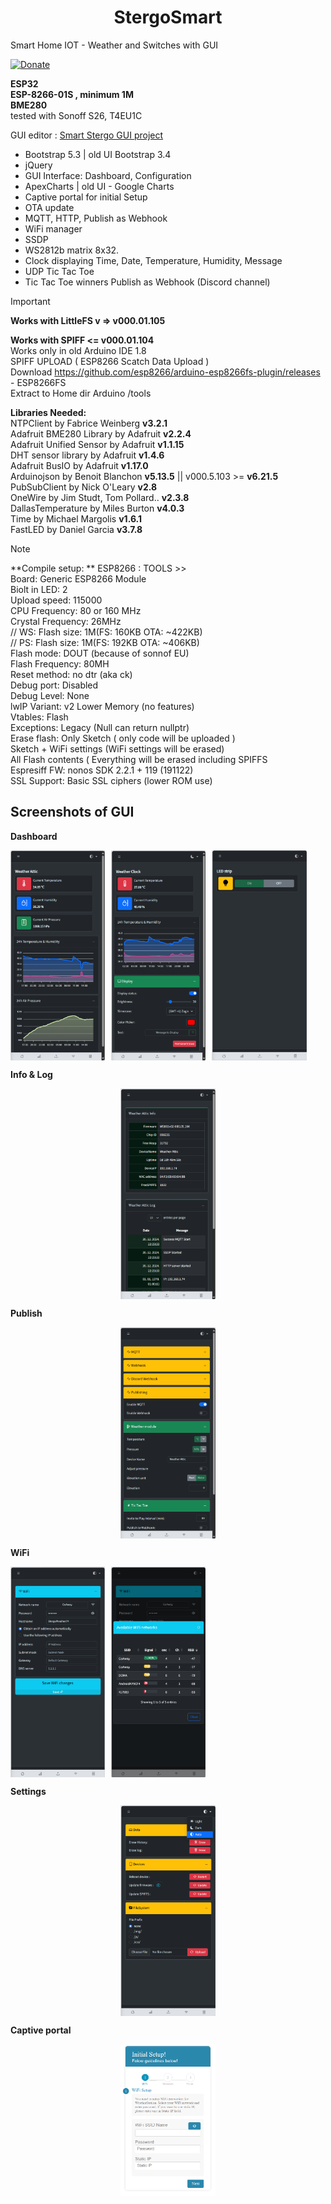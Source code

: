 <span align="center">

 # StergoSmart

</span>
  
Smart Home IOT - Weather and Switches with GUI  
  
[![Donate](https://img.shields.io/badge/donate-PayPal-blue.svg)](https://paypal.me/kreso975)

**ESP32**  
**ESP-8266-01S , minimum 1M**  
**BME280**  
tested with Sonoff S26, T4EU1C
  
GUI editor : [Smart Stergo GUI project](https://github.com/kreso975/StergoSmartGUI)
  
- Bootstrap 5.3 | old UI Bootstrap 3.4
- jQuery
- GUI Interface: Dashboard, Configuration
- ApexCharts | old UI - Google Charts
- Captive portal for initial Setup
- OTA update
- MQTT, HTTP, Publish as Webhook
- WiFi manager
- SSDP
- WS2812b matrix 8x32.
- Clock displaying Time, Date, Temperature, Humidity, Message
- UDP Tic Tac Toe
- Tic Tac Toe winners Publish as Webhook (Discord channel)
  
> [!IMPORTANT]
> **Works with LittleFS v => v000.01.105**  
>  
> **Works with SPIFF <= v000.01.104**  
> Works only in old Arduino IDE 1.8  
> SPIFF UPLOAD ( ESP8266 Scatch Data Upload )  
>	Download https://github.com/esp8266/arduino-esp8266fs-plugin/releases - ESP8266FS  
> Extract  to Home dir Arduino /tools 
>     
>   
>
> **Libraries Needed:**  
> NTPClient by Fabrice Weinberg  **v3.2.1**  
> Adafruit BME280 Library by Adafruit **v2.2.4**  
> Adafruit Unified Sensor by Adafruit **v1.1.15**  
> DHT sensor library by Adafruit **v1.4.6**  
> Adafruit BusIO by Adafruit **v1.17.0**  
> Arduinojson by Benoit Blanchon **v5.13.5** || v000.5.103 >= **v6.21.5**  
> PubSubClient by Nick O'Leary **v2.8**  
> OneWire by Jim Studt, Tom Pollard.. **v2.3.8**  
> DallasTemperature by Miles Burton **v4.0.3**  
> Time by Michael Margolis **v1.6.1**  
> FastLED by Daniel Garcia **v3.7.8**  

> [!NOTE]
> **Compile setup: ** 
> ESP8266 : TOOLS >>  
>	Board: Generic ESP8266 Module  
>	Biolt in LED: 2  
>	Upload speed: 115000  
>	CPU Frequency: 80 or 160 MHz  
>	Crystal Frequency: 26MHz  
>		// WS: Flash size: 1M(FS: 160KB OTA: ~422KB)  
>		// PS: Flash size: 1M(FS: 192KB OTA: ~406KB)  
>	Flash mode: DOUT (because of sonnof EU)  
>	Flash Frequency: 80MH  
>	Reset method: no dtr (aka ck)  
>	Debug port: Disabled  
>	Debug Level: None  
>	lwIP Variant: v2 Lower Memory (no features)  
>	Vtables: Flash  
>	Exceptions: Legacy (Null can return nullptr)  
>	Erase flash: Only Sketch ( only code will be uploaded )  
>			Sketch + WiFi settings (WiFi settings will be erased)  
>			All Flash contents ( Everything will be erased including SPIFFS  
>	Espresiff FW: nonos SDK 2.2.1 + 119 (191122)  
>	SSL Support: Basic SSL ciphers (lower ROM use)  


## Screenshots of GUI  
  
**Dashboard**  
  
<div style="display: flex; flex-wrap: wrap; gap: 10px;"> <img src="./ScreenShots/Weather-Dashboard.png?raw=true" alt="Weather Dashboard" title="Weather Dashboard" style="width: 30%;"> <img src="./ScreenShots/Weather-Clock-Dashboard.png?raw=true" alt="Weather Clock Dashboard" title="Weather Clock Dashboard" style="width: 30%;"> <img src="./ScreenShots/Switch-Dashboard.png?raw=true" alt="Switch Dashboard" title="Switch Dashboard" style="width: 30%;"> </div>  

**Info & Log**  
  
<div style="display: flex; justify-content: center;"> <img src="./ScreenShots/Info-and-Log.png?raw=true" alt="Info & Log" title="Info & Log" style="width: 30%;"> </div>
  
   
**Publish**  
  
<div style="display: flex; justify-content: center;"> <img src="./ScreenShots/Module-Settings.png?raw=true" alt="Publish" title="Publish" style="width: 30%;"> </div>

  
**WiFi**  
  
<div style="display: flex; flex-wrap: wrap; gap: 10px;"> <img src="./ScreenShots/Wifi-Setup.png?raw=true" alt="WiFi" title="WiFi" style="width: 30%;"> <img src="./ScreenShots/WiFi-available-AP.png?raw=true" alt="WiFi available networks" title="WiFi available networks" style="width: 30%;"> </div>
  

**Settings**  
  

<div style="display: flex; justify-content: center;"> <img src="./ScreenShots/Settings.png?raw=true" alt="Settings" title="Settings" style="width: 30%;"> </div>
  

**Captive portal** 
  
  
<div style="display: flex; justify-content: center;"> <img src="./ScreenShots/Captive-portal.png?raw=true" alt="Captive portal" title="Captive portal" style="width: 30%;"> </div>

